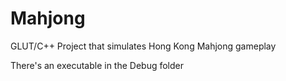 # Mahjong
GLUT/C++ Project that simulates Hong Kong Mahjong gameplay

There's an executable in the Debug folder

